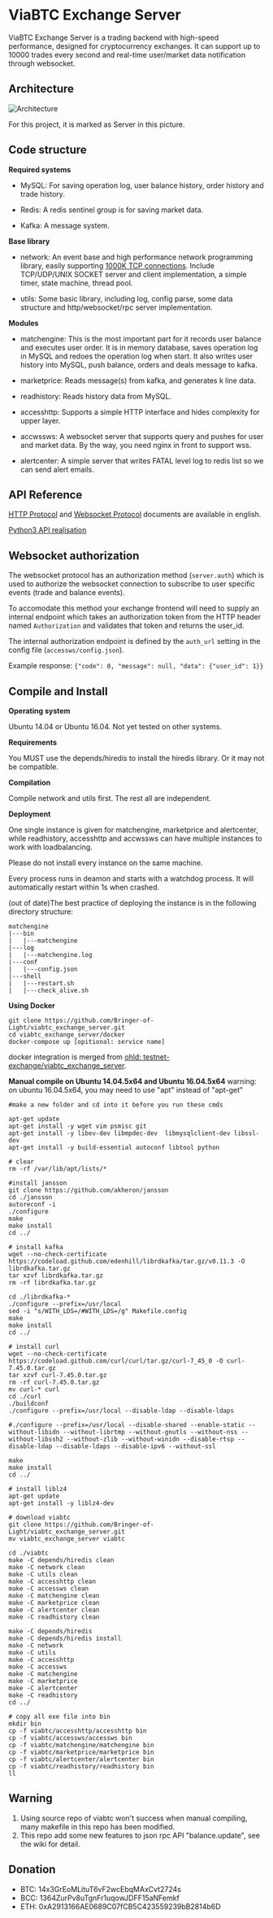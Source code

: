 # ViaBTC Exchange Server

ViaBTC Exchange Server is a trading backend with high-speed performance, designed for cryptocurrency exchanges. It can support up to 10000 trades every second and real-time user/market data notification through websocket.

## Architecture

![Architecture](https://user-images.githubusercontent.com/1209350/32476113-5ffc622a-c3b0-11e7-9755-924f17bcc167.jpeg)

For this project, it is marked as Server in this picture.

## Code structure

**Required systems**

* MySQL: For saving operation log, user balance history, order history and trade history.

* Redis: A redis sentinel group is for saving market data.

* Kafka: A message system.

**Base library**

* network: An event base and high performance network programming library, easily supporting [1000K TCP connections](http://www.kegel.com/c10k.html). Include TCP/UDP/UNIX SOCKET server and client implementation, a simple timer, state machine, thread pool. 

* utils: Some basic library, including log, config parse, some data structure and http/websocket/rpc server implementation.

**Modules**

* matchengine: This is the most important part for it records user balance and executes user order. It is in memory database, saves operation log in MySQL and redoes the operation log when start. It also writes user history into MySQL, push balance, orders and deals message to kafka.

* marketprice: Reads message(s) from kafka, and generates k line data.

* readhistory: Reads history data from MySQL.

* accesshttp: Supports a simple HTTP interface and hides complexity for upper layer.

* accwssws: A websocket server that supports query and pushes for user and market data. By the way, you need nginx in front to support wss.

* alertcenter: A simple server that writes FATAL level log to redis list so we can send alert emails.

## API Reference

[HTTP Protocol](https://github.com/Bringer-of-Light/viabtc_exchange_server/wiki/HTTP-Protocol) and [Websocket Protocol](https://github.com/Bringer-of-Light/viabtc_exchange_server/wiki/WebSocket-Protocol) documents are available in english.

[Python3 API realisation](https://github.com/grumpydevelop/viabtc_exchange_server_tools/blob/master/api/api_exchange.py)


## Websocket authorization

The websocket protocol has an authorization method (`server.auth`) which is used to authorize the websocket connection to subscribe to user specific events (trade and balance events).

To accomodate this method your exchange frontend will need to supply an internal endpoint which takes an authorization token from the HTTP header named `Authorization` and validates that token and returns the user_id.

The internal authorization endpoint is defined by the `auth_url` setting in the config file (`accessws/config.json`).

Example response: `{"code": 0, "message": null, "data": {"user_id": 1}}`


## Compile and Install

**Operating system**

Ubuntu 14.04 or Ubuntu 16.04. Not yet tested on other systems.

**Requirements**

You MUST use the depends/hiredis to install the hiredis library. Or it may not be compatible.

**Compilation**

Compile network and utils first. The rest all are independent.

**Deployment**

One single instance is given for matchengine, marketprice and alertcenter, while readhistory, accesshttp and accwssws can have multiple instances to work with loadbalancing.

Please do not install every instance on the same machine.

Every process runs in deamon and starts with a watchdog process. It will automatically restart within 1s when crashed.

(out of date)The best practice of deploying the instance is in the following directory structure:

```
matchengine
|---bin
|   |---matchengine
|---log
|   |---matchengine.log
|---conf
|   |---config.json
|---shell
|   |---restart.sh
|   |---check_alive.sh
```

**Using Docker**
```
git clone https://github.com/Bringer-of-Light/viabtc_exchange_server.git
cd viabtc_exchange_server/docker
docker-compose up [opitional: service name]
```
docker integration is merged from [ohld: testnet-exchange/viabtc_exchange_server](https://github.com/testnet-exchange/viabtc_exchange_server).


**Manual compile on Ubuntu 14.04.5x64 and Ubuntu 16.04.5x64**
warning: on ubuntu 16.04.5x64, you may need to use "apt" instead of "apt-get"
```
#make a new folder and cd into it before you run these cmds

apt-get update 
apt-get install -y wget vim psmisc git
apt-get install -y libev-dev libmpdec-dev  libmysqlclient-dev libssl-dev
apt-get install -y build-essential autoconf libtool python 

# clear
rm -rf /var/lib/apt/lists/* 

#install jansson
git clone https://github.com/akheron/jansson
cd ./jansson
autoreconf -i
./configure
make
make install
cd ../

# install kafka
wget --no-check-certificate https://codeload.github.com/edenhill/librdkafka/tar.gz/v0.11.3 -O  librdkafka.tar.gz 
tar xzvf librdkafka.tar.gz 
rm -rf librdkafka.tar.gz

cd ./librdkafka-* 
./configure --prefix=/usr/local 
sed -i "s/WITH_LDS=/#WITH_LDS=/g" Makefile.config 
make 
make install
cd ../

# install curl
wget --no-check-certificate https://codeload.github.com/curl/curl/tar.gz/curl-7_45_0 -O curl-7.45.0.tar.gz
tar xzvf curl-7.45.0.tar.gz
rm -rf curl-7.45.0.tar.gz
mv curl-* curl
cd ./curl
./buildconf
./configure --prefix=/usr/local --disable-ldap --disable-ldaps

#./configure --prefix=/usr/local --disable-shared --enable-static --without-libidn --without-librtmp --without-gnutls --without-nss --without-libssh2 --without-zlib --without-winidn --disable-rtsp --disable-ldap --disable-ldaps --disable-ipv6 --without-ssl

make
make install
cd ../

# install liblz4
apt-get update  
apt-get install -y liblz4-dev 

# download viabtc
git clone https://github.com/Bringer-of-Light/viabtc_exchange_server.git
mv viabtc_exchange_server viabtc

cd ./viabtc
make -C depends/hiredis clean
make -C network clean
make -C utils clean
make -C accesshttp clean
make -C accessws clean
make -C matchengine clean
make -C marketprice clean
make -C alertcenter clean
make -C readhistory clean

make -C depends/hiredis
make -C depends/hiredis install
make -C network
make -C utils
make -C accesshttp
make -C accessws
make -C matchengine
make -C marketprice
make -C alertcenter
make -C readhistory
cd ../

# copy all exe file into bin
mkdir bin
cp -f viabtc/accesshttp/accesshttp bin
cp -f viabtc/accessws/accessws bin
cp -f viabtc/matchengine/matchengine bin
cp -f viabtc/marketprice/marketprice bin
cp -f viabtc/alertcenter/alertcenter bin
cp -f viabtc/readhistory/readhistory bin
ll
```

## Warning
1. Using source repo of viabtc won't success when manual compiling, many makefile in this repo has been modified.
2. This repo add some new features to json rpc API "balance.update", see the wiki for detail.

## Donation

* BTC: 14x3GrEoMLituT6vF2wcEbqMAxCvt2724s
* BCC: 1364ZurPv8uTgnFr1uqowJDFF15aNFemkf
* ETH: 0xA2913166AE0689C07fCB5C423559239bB2814b6D
